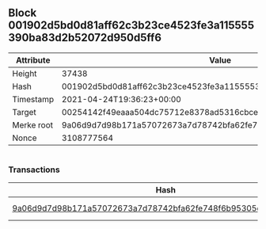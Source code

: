 ## Block 001902d5bd0d81aff62c3b23ce4523fe3a115555390ba83d2b52072d950d5ff6

Attribute | Value
--- | ---
Height | 37438
Hash | 001902d5bd0d81aff62c3b23ce4523fe3a115555390ba83d2b52072d950d5ff6
Timestamp | 2021-04-24T19:36:23+00:00
Target | 00254142f49eaaa504dc75712e8378ad5316cbcead634704b3734b6271167cc4
Merke root | 9a06d9d7d98b171a57072673a7d78742bfa62fe748f6b95305d717ccef8ff3e5
Nonce | 3108777564

```

```

### Transactions

Hash | Amount
--- | ---
[9a06d9d7d98b171a57072673a7d78742bfa62fe748f6b95305d717ccef8ff3e5](9a06d9d7d98b171a57072673a7d78742bfa62fe748f6b95305d717ccef8ff3e5.md) | 10.00000000 SKEPTI 
